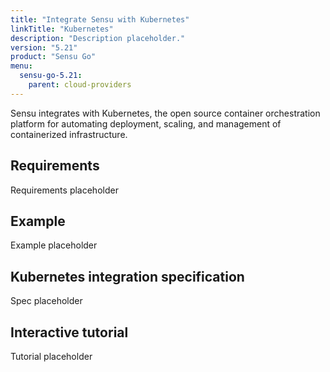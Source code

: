 ```yaml
---
title: "Integrate Sensu with Kubernetes"
linkTitle: "Kubernetes"
description: "Description placeholder."
version: "5.21"
product: "Sensu Go"
menu:
  sensu-go-5.21:
    parent: cloud-providers
---
```


Sensu integrates with Kubernetes, the open source container orchestration platform for automating deployment, scaling, and management of containerized infrastructure.

## Requirements

Requirements placeholder

## Example

Example placeholder

## Kubernetes integration specification

Spec placeholder

## Interactive tutorial

Tutorial placeholder

